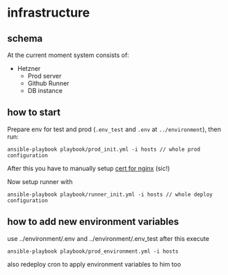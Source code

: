 # infrastructure
## schema
At the current moment system consists of:
* Hetzner
  * Prod server
  * Github Runner
  * DB instance

## how to start
Prepare env for test and prod (`.env_test` and `.env` at `../environment`), then run:
```
ansible-playbook playbook/prod_init.yml -i hosts // whole prod configuration
```
After this you have to manually setup 
[cert for nginx](https://certbot.eff.org/lets-encrypt/ubuntufocal-nginx) (sic!)

Now setup runner with
```
ansible-playbook playbook/runner_init.yml -i hosts // whole deploy configuration
```

## how to add new environment variables
use ../environment/.env and ../environment/.env_test
after this execute
```
ansible-playbook playbook/prod_environment.yml -i hosts
```

also redeploy cron to apply environment variables
to him too
